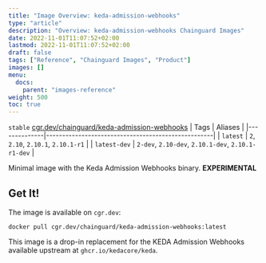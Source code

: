 ```yaml
---
title: "Image Overview: keda-admission-webhooks"
type: "article"
description: "Overview: keda-admission-webhooks Chainguard Images"
date: 2022-11-01T11:07:52+02:00
lastmod: 2022-11-01T11:07:52+02:00
draft: false
tags: ["Reference", "Chainguard Images", "Product"]
images: []
menu:
  docs:
    parent: "images-reference"
weight: 500
toc: true
---
```


`stable` [cgr.dev/chainguard/keda-admission-webhooks](https://github.com/chainguard-images/images/tree/main/images/keda-admission-webhooks)
| Tags         | Aliases                                            |
|--------------|----------------------------------------------------|
| `latest`     | `2`, `2.10`, `2.10.1`, `2.10.1-r1`                 |
| `latest-dev` | `2-dev`, `2.10-dev`, `2.10.1-dev`, `2.10.1-r1-dev` |



Minimal image with the Keda Admission Webhooks binary. **EXPERIMENTAL**

## Get It!

The image is available on `cgr.dev`:

```
docker pull cgr.dev/chainguard/keda-admission-webhooks:latest
```

This image is a drop-in replacement for the KEDA Admission Webhooks available upstream at `ghcr.io/kedacore/keda`.

